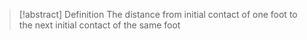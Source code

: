 > [!abstract] Definition
> The distance from initial contact of one foot to the next initial contact of the same foot 